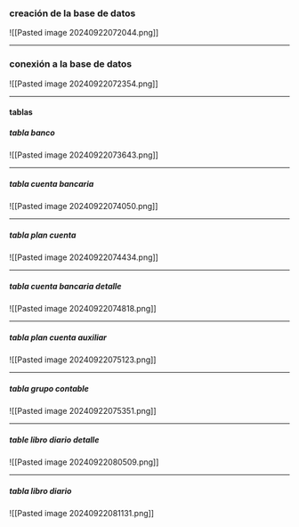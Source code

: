 ### creación de la base de datos
![[Pasted image 20240922072044.png]]

---
### conexión a la base de datos 
![[Pasted image 20240922072354.png]]

---
#### tablas
##### tabla banco
![[Pasted image 20240922073643.png]]

 ---
##### tabla cuenta bancaria
![[Pasted image 20240922074050.png]]

---
##### tabla plan cuenta
![[Pasted image 20240922074434.png]]

---
##### tabla cuenta bancaria detalle
![[Pasted image 20240922074818.png]]

---
##### tabla plan cuenta auxiliar
![[Pasted image 20240922075123.png]]

---
##### tabla grupo contable
![[Pasted image 20240922075351.png]]

---
##### table libro diario detalle
![[Pasted image 20240922080509.png]]

---
##### tabla libro diario
![[Pasted image 20240922081131.png]]



